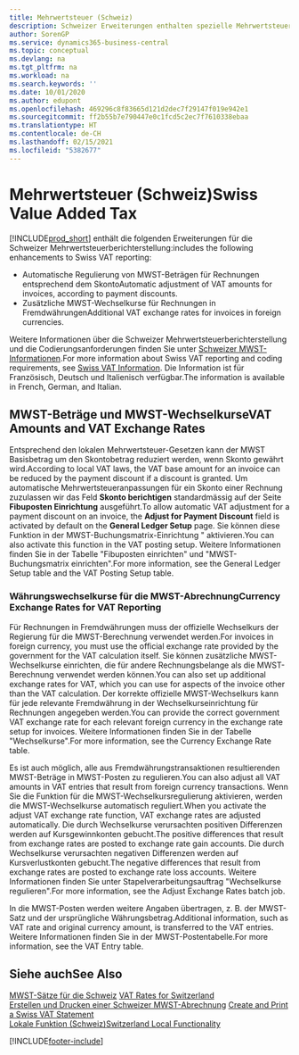 ```yaml
---
title: Mehrwertsteuer (Schweiz)
description: Schweizer Erweiterungen enthalten spezielle Mehrwertsteuerberichterstellungsfunktionen.
author: SorenGP
ms.service: dynamics365-business-central
ms.topic: conceptual
ms.devlang: na
ms.tgt_pltfrm: na
ms.workload: na
ms.search.keywords: ''
ms.date: 10/01/2020
ms.author: edupont
ms.openlocfilehash: 469296c8f83665d121d2dec7f29147f019e942e1
ms.sourcegitcommit: ff2b55b7e790447e0c1fcd5c2ec7f7610338ebaa
ms.translationtype: HT
ms.contentlocale: de-CH
ms.lasthandoff: 02/15/2021
ms.locfileid: "5382677"
---
```

# <a name="swiss-value-added-tax"></a><span data-ttu-id="8c54e-103">Mehrwertsteuer (Schweiz)</span><span class="sxs-lookup"><span data-stu-id="8c54e-103">Swiss Value Added Tax</span></span>
[!INCLUDE[prod_short](../../includes/prod_short.md)] <span data-ttu-id="8c54e-104">enthält die folgenden Erweiterungen für die Schweizer Mehrwertsteuerberichterstellung:</span><span class="sxs-lookup"><span data-stu-id="8c54e-104">includes the following enhancements to Swiss VAT reporting:</span></span>  

- <span data-ttu-id="8c54e-105">Automatische Regulierung von MWST-Beträgen für Rechnungen entsprechend dem Skonto</span><span class="sxs-lookup"><span data-stu-id="8c54e-105">Automatic adjustment of VAT amounts for invoices, according to payment discounts.</span></span>  
- <span data-ttu-id="8c54e-106">Zusätzliche MWST-Wechselkurse für Rechnungen in Fremdwährungen</span><span class="sxs-lookup"><span data-stu-id="8c54e-106">Additional VAT exchange rates for invoices in foreign currencies.</span></span>  

<span data-ttu-id="8c54e-107">Weitere Informationen über die Schweizer Mehrwertsteuerberichterstellung und die Codierungsanforderungen finden Sie unter [Schweizer MWST-Informationen](https://www.estv.admin.ch/estv/en/home/estv-suissetax/sw-hersteller.html).</span><span class="sxs-lookup"><span data-stu-id="8c54e-107">For more information about Swiss VAT reporting and coding requirements, see [Swiss VAT Information](https://www.estv.admin.ch/estv/en/home/estv-suissetax/sw-hersteller.html).</span></span> <span data-ttu-id="8c54e-108">Die Information ist für Französisch, Deutsch und Italienisch verfügbar.</span><span class="sxs-lookup"><span data-stu-id="8c54e-108">The information is available in French, German, and Italian.</span></span>  

## <a name="vat-amounts-and-vat-exchange-rates"></a><span data-ttu-id="8c54e-109">MWST-Beträge und MWST-Wechselkurse</span><span class="sxs-lookup"><span data-stu-id="8c54e-109">VAT Amounts and VAT Exchange Rates</span></span>  
<span data-ttu-id="8c54e-110">Entsprechend den lokalen Mehrwertsteuer-Gesetzen kann der MWST Basisbetrag um den Skontobetrag reduziert werden, wenn Skonto gewährt wird.</span><span class="sxs-lookup"><span data-stu-id="8c54e-110">According to local VAT laws, the VAT base amount for an invoice can be reduced by the payment discount if a discount is granted.</span></span> <span data-ttu-id="8c54e-111">Um automatische Mehrwertsteueranpassungen für ein Skonto einer Rechnung zuzulassen wir das Feld **Skonto berichtigen** standardmässig auf der Seite **Fibuposten Einrichtung** ausgeführt.</span><span class="sxs-lookup"><span data-stu-id="8c54e-111">To allow automatic VAT adjustment for a payment discount on an invoice, the **Adjust for Payment Discount** field is activated by default on the **General Ledger Setup** page.</span></span> <span data-ttu-id="8c54e-112">Sie können diese Funktion in der MWST-Buchungsmatrix-Einrichtung " aktivieren.</span><span class="sxs-lookup"><span data-stu-id="8c54e-112">You can also activate this function in the VAT posting setup.</span></span> <span data-ttu-id="8c54e-113">Weitere Informationen finden Sie in der Tabelle "Fibuposten einrichten" und "MWST-Buchungsmatrix einrichten".</span><span class="sxs-lookup"><span data-stu-id="8c54e-113">For more information, see the General Ledger Setup table and the VAT Posting Setup table.</span></span>  

### <a name="currency-exchange-rates-for-vat-reporting"></a><span data-ttu-id="8c54e-114">Währungswechselkurse für die MWST-Abrechnung</span><span class="sxs-lookup"><span data-stu-id="8c54e-114">Currency Exchange Rates for VAT Reporting</span></span>  
<span data-ttu-id="8c54e-115">Für Rechnungen in Fremdwährungen muss der offizielle Wechselkurs der Regierung für die MWST-Berechnung verwendet werden.</span><span class="sxs-lookup"><span data-stu-id="8c54e-115">For invoices in foreign currency, you must use the official exchange rate provided by the government for the VAT calculation itself.</span></span> <span data-ttu-id="8c54e-116">Sie können zusätzliche MWST-Wechselkurse einrichten, die für andere Rechnungsbelange als die MWST-Berechnung verwendet werden können.</span><span class="sxs-lookup"><span data-stu-id="8c54e-116">You can also set up additional exchange rates for VAT, which you can use for aspects of the invoice other than the VAT calculation.</span></span> <span data-ttu-id="8c54e-117">Der korrekte offizielle MWST-Wechselkurs kann für jede relevante Fremdwährung in der Wechselkurseinrichtung für Rechnungen angegeben werden.</span><span class="sxs-lookup"><span data-stu-id="8c54e-117">You can provide the correct government VAT exchange rate for each relevant foreign currency in the exchange rate setup for invoices.</span></span> <span data-ttu-id="8c54e-118">Weitere Informationen finden Sie in der Tabelle "Wechselkurse".</span><span class="sxs-lookup"><span data-stu-id="8c54e-118">For more information, see the Currency Exchange Rate table.</span></span>  

<span data-ttu-id="8c54e-119">Es ist auch möglich, alle aus Fremdwährungstransaktionen resultierenden MWST-Beträge in MWST-Posten zu regulieren.</span><span class="sxs-lookup"><span data-stu-id="8c54e-119">You can also adjust all VAT amounts in VAT entries that result from foreign currency transactions.</span></span> <span data-ttu-id="8c54e-120">Wenn Sie die Funktion für die MWST-Wechselkursregulierung aktivieren, werden die MWST-Wechselkurse automatisch reguliert.</span><span class="sxs-lookup"><span data-stu-id="8c54e-120">When you activate the adjust VAT exchange rate function, VAT exchange rates are adjusted automatically.</span></span> <span data-ttu-id="8c54e-121">Die durch Wechselkurse verursachten positiven Differenzen werden auf Kursgewinnkonten gebucht.</span><span class="sxs-lookup"><span data-stu-id="8c54e-121">The positive differences that result from exchange rates are posted to exchange rate gain accounts.</span></span> <span data-ttu-id="8c54e-122">Die durch Wechselkurse verursachten negativen Differenzen werden auf Kursverlustkonten gebucht.</span><span class="sxs-lookup"><span data-stu-id="8c54e-122">The negative differences that result from exchange rates are posted to exchange rate loss accounts.</span></span> <span data-ttu-id="8c54e-123">Weitere Informationen finden Sie unter Stapelverarbeitungsauftrag "Wechselkurse regulieren".</span><span class="sxs-lookup"><span data-stu-id="8c54e-123">For more information, see the Adjust Exchange Rates batch job.</span></span>  

<span data-ttu-id="8c54e-124">In die MWST-Posten werden weitere Angaben übertragen, z. B. der MWST-Satz und der ursprüngliche Währungsbetrag.</span><span class="sxs-lookup"><span data-stu-id="8c54e-124">Additional information, such as VAT rate and original currency amount, is transferred to the VAT entries.</span></span> <span data-ttu-id="8c54e-125">Weitere Informationen finden Sie in der MWST-Postentabelle.</span><span class="sxs-lookup"><span data-stu-id="8c54e-125">For more information, see the VAT Entry table.</span></span>  

## <a name="see-also"></a><span data-ttu-id="8c54e-126">Siehe auch</span><span class="sxs-lookup"><span data-stu-id="8c54e-126">See Also</span></span>  
 <span data-ttu-id="8c54e-127">[MWST-Sätze für die Schweiz](vat-rates-for-switzerland.md) </span><span class="sxs-lookup"><span data-stu-id="8c54e-127">[VAT Rates for Switzerland](vat-rates-for-switzerland.md) </span></span>  
 <span data-ttu-id="8c54e-128">[Erstellen und Drucken einer Schweizer MWST-Abrechnung](how-to-create-and-print-a-swiss-vat-statement.md) </span><span class="sxs-lookup"><span data-stu-id="8c54e-128">[Create and Print a Swiss VAT Statement](how-to-create-and-print-a-swiss-vat-statement.md) </span></span>  
 [<span data-ttu-id="8c54e-129">Lokale Funktion (Schweiz)</span><span class="sxs-lookup"><span data-stu-id="8c54e-129">Switzerland Local Functionality</span></span>](switzerland-local-functionality.md)   


[!INCLUDE[footer-include](../../includes/footer-banner.md)]
